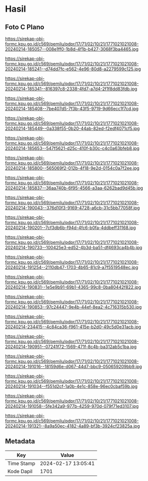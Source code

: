 # Hasil

## Foto C Plano

https://sirekap-obj-formc.kpu.go.id/c569/pemilu/pdpr/17/71/02/10/21/1771021021008-20240214-185057--008e1ff0-1b8d-4f1b-b427-3068f3ba4465.jpg

https://sirekap-obj-formc.kpu.go.id/c569/pemilu/pdpr/17/71/02/10/21/1771021021008-20240214-185241--d74dd7fc-e562-4e96-80d8-a2279599c125.jpg

https://sirekap-obj-formc.kpu.go.id/c569/pemilu/pdpr/17/71/02/10/21/1771021021008-20240214-185341--816397c8-2338-4fd7-a7d4-2f1f8dd83fdb.jpg

https://sirekap-obj-formc.kpu.go.id/c569/pemilu/pdpr/17/71/02/10/21/1771021021008-20240214-185408--7be407d5-7f3b-43f5-9719-9d66ecc1f7cd.jpg

https://sirekap-obj-formc.kpu.go.id/c569/pemilu/pdpr/17/71/02/10/21/1771021021008-20240214-185449--0a338f55-0b20-44ab-82ed-f2edf4071cf5.jpg

https://sirekap-obj-formc.kpu.go.id/c569/pemilu/pdpr/17/71/02/10/21/1771021021008-20240214-185653--547f5621-d25c-410f-b30c-c4c0a63bfeb8.jpg

https://sirekap-obj-formc.kpu.go.id/c569/pemilu/pdpr/17/71/02/10/21/1771021021008-20240214-185800--565069f2-012b-4f18-9e2d-0154c0a7f2ee.jpg

https://sirekap-obj-formc.kpu.go.id/c569/pemilu/pdpr/17/71/02/10/21/1771021021008-20240214-185837--36aa740b-6f95-4566-a3aa-6262bad9d45b.jpg

https://sirekap-obj-formc.kpu.go.id/c569/pemilu/pdpr/17/71/02/10/21/1771021021008-20240214-190043--376d10f3-9169-4728-a6cb-31c5bb77058f.jpg

https://sirekap-obj-formc.kpu.go.id/c569/pemilu/pdpr/17/71/02/10/21/1771021021008-20240214-190201--7cf3db6b-f94d-4fc6-b0fa-4ddbeff31168.jpg

https://sirekap-obj-formc.kpu.go.id/c569/pemilu/pdpr/17/71/02/10/21/1771021021008-20240214-190733--100425e3-ed52-4b3d-ba51-df4693ca4b4b.jpg

https://sirekap-obj-formc.kpu.go.id/c569/pemilu/pdpr/17/71/02/10/21/1771021021008-20240214-191254--2110db47-1703-4b65-81c9-a7f5519548ec.jpg

https://sirekap-obj-formc.kpu.go.id/c569/pemilu/pdpr/17/71/02/10/21/1771021021008-20240214-190831--1e5e9b91-69b1-4365-99c8-0ba80442f822.jpg

https://sirekap-obj-formc.kpu.go.id/c569/pemilu/pdpr/17/71/02/10/21/1771021021008-20240214-190853--97c24447-9e4b-44ef-8ea2-4c716315b530.jpg

https://sirekap-obj-formc.kpu.go.id/c569/pemilu/pdpr/17/71/02/10/21/1771021021008-20240214-234415--4c84ca36-f961-415e-b2d0-49c5d0e31acb.jpg

https://sirekap-obj-formc.kpu.go.id/c569/pemilu/pdpr/17/71/02/10/21/1771021021008-20240214-190951--07241f72-1569-471f-8c4b-ba312ab5c1ba.jpg

https://sirekap-obj-formc.kpu.go.id/c569/pemilu/pdpr/17/71/02/10/21/1771021021008-20240214-191016--18159d6e-d067-44d7-bbc9-050659209bb9.jpg

https://sirekap-obj-formc.kpu.go.id/c569/pemilu/pdpr/17/71/02/10/21/1771021021008-20240214-191034--f551d2cf-1a0b-4e1c-858e-96ec0cbaf59b.jpg

https://sirekap-obj-formc.kpu.go.id/c569/pemilu/pdpr/17/71/02/10/21/1771021021008-20240214-191058--5fe342a9-977b-4259-970d-079f71ed3107.jpg

https://sirekap-obj-formc.kpu.go.id/c569/pemilu/pdpr/17/71/02/10/21/1771021021008-20240214-191321--8a9a50ec-4182-4a89-bf3b-3924cf23825a.jpg


## Metadata

| Key        | Value               |
| ---------- | ------------------- |
| Time Stamp | 2024-02-17 13:05:41 |
| Kode Dapil | 1701                |



